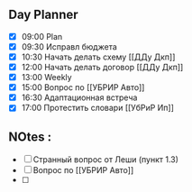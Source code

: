 ## Day Planner
- [x] 09:00 Plan
- [x] 09:30 Исправл бюджета 
- [x] 10:30 Начать делать схему [[ДДу Дкп]]
- [x] 12:00 Начать делать договор [[ДДу Дкп]]
- [x] 13:00 Weekly
- [x] 15:00 Вопрос по [[УБРИР Авто]]
- [x] 16:30 Адаптационная встреча 
- [x] 17:00 Протестить словари [[УбРиР Ип]]

## NOtes : 
- [ ] Странный вопрос от Леши (пункт 1.3)
- [ ] Вопрос по [[УБРИР Авто]]
- [ ] 
